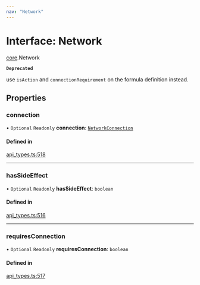```yaml
---
nav: "Network"
---
```

# Interface: Network

[core](../modules/core.md).Network

**`Deprecated`**

use `isAction` and `connectionRequirement` on the formula definition instead.

## Properties

### connection

• `Optional` `Readonly` **connection**: [`NetworkConnection`](../enums/core.NetworkConnection.md)

#### Defined in

[api_types.ts:518](https://github.com/coda/packs-sdk/blob/main/api_types.ts#L518)

___

### hasSideEffect

• `Optional` `Readonly` **hasSideEffect**: `boolean`

#### Defined in

[api_types.ts:516](https://github.com/coda/packs-sdk/blob/main/api_types.ts#L516)

___

### requiresConnection

• `Optional` `Readonly` **requiresConnection**: `boolean`

#### Defined in

[api_types.ts:517](https://github.com/coda/packs-sdk/blob/main/api_types.ts#L517)
